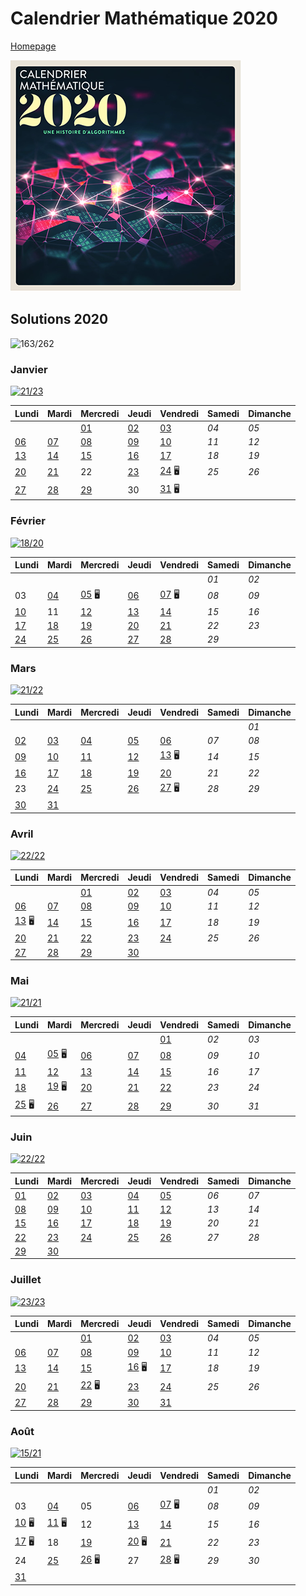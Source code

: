 # Calendrier Mathématique 2020

[Homepage](../README.md)

![cal-2020](cal-2020.png)

## Solutions 2020

![163/262](https://img.shields.io/static/v1?label=solutions&message=163/262%20%2862%25%29&color=blueviolet&style=flat-square)

### Janvier

[![21/23](https://img.shields.io/static/v1?label=en%20cours&message=21/23&color=informational&style=flat-square)](janvier/)

|Lundi|Mardi|Mercredi|Jeudi|Vendredi|Samedi|Dimanche|
|---|---|---|---|---|---|---|
|    |    | [01](janvier/README.md#mercredi-1-janvier) | [02](janvier/README.md#jeudi-2-janvier) | [03](janvier/README.md#vendredi-3-janvier) | *04* | *05* |
| [06](janvier/README.md#lundi-6-janvier) | [07](janvier/README.md#mardi-7-janvier) | [08](janvier/README.md#mercredi-8-janvier) | [09](janvier/README.md#jeudi-9-janvier) | [10](janvier/README.md#vendredi-10-janvier) | *11* | *12* |
| [13](janvier/README.md#lundi-13-janvier) | [14](janvier/README.md#mardi-14-janvier) | [15](janvier/README.md#mercredi-15-janvier) | [16](janvier/README.md#jeudi-16-janvier) | [17](janvier/README.md#vendredi-17-janvier) | *18* | *19* |
| [20](janvier/README.md#lundi-20-janvier) | [21](janvier/README.md#mardi-21-janvier) | 22 | [23](janvier/README.md#jeudi-23-janvier) | [24](janvier/README.md#vendredi-24-janvier) 🖥 | *25* | *26* |
| [27](janvier/README.md#lundi-27-janvier) | [28](janvier/README.md#mardi-28-janvier) | [29](janvier/README.md#mercredi-29-janvier) | 30 | [31](janvier/README.md#vendredi-31-janvier) 🖥 |    |    |

### Février

[![18/20](https://img.shields.io/static/v1?label=en%20cours&message=18/20&color=informational&style=flat-square)](fevrier/)

|Lundi|Mardi|Mercredi|Jeudi|Vendredi|Samedi|Dimanche|
|---|---|---|---|---|---|---|
|    |    |    |    |    | *01* | *02* |
| 03 | [04](fevrier/README.md#mardi-4-février) | [05](fevrier/README.md#mercredi-5-février) 🖥 | [06](fevrier/README.md#jeudi-6-février) | [07](fevrier/README.md#vendredi-7-février) 🖥 | *08* | *09* |
| [10](fevrier/README.md#lundi-10-février) | 11 | [12](fevrier/README.md#mercredi-12-février) | [13](fevrier/README.md#jeudi-13-février) | [14](fevrier/README.md#vendredi-14-février) | *15* | *16* |
| [17](fevrier/README.md#lundi-17-février) | [18](fevrier/README.md#mardi-18-février) | [19](fevrier/README.md#mercredi-19-février) | [20](fevrier/README.md#jeudi-20-février) | [21](fevrier/README.md#vendredi-21-février) | *22* | *23* |
| [24](fevrier/README.md#lundi-24-février) | [25](fevrier/README.md#mardi-25-février) | [26](fevrier/README.md#mercredi-26-février) | [27](fevrier/README.md#jeudi-27-février) | [28](fevrier/README.md#vendredi-28-février) | *29* |    |

### Mars

[![21/22](https://img.shields.io/static/v1?label=en%20cours&message=21/22&color=informational&style=flat-square)](mars/)

|Lundi|Mardi|Mercredi|Jeudi|Vendredi|Samedi|Dimanche|
|---|---|---|---|---|---|---|
|    |    |    |    |    |    | *01* |
| [02](mars/README.md#lundi-2-mars) | [03](mars/README.md#mardi-3-mars) | [04](mars/README.md#mercredi-4-mars) | [05](mars/README.md#jeudi-5-mars) | [06](mars/README.md#vendredi-6-mars) | *07* | *08* |
| [09](mars/README.md#lundi-9-mars) | [10](mars/README.md#mardi-10-mars) | [11](mars/README.md#mercredi-11-mars) | [12](mars/README.md#jeudi-12-mars) | [13](mars/README.md#vendredi-13-mars) 🖥 | *14* | *15* |
| [16](mars/README.md#lundi-16-mars) | [17](mars/README.md#mardi-17-mars) | [18](mars/README.md#mercredi-18-mars) | [19](mars/README.md#jeudi-19-mars) | [20](mars/README.md#vendredi-20-mars) | *21* | *22* |
| 23 | [24](mars/README.md#mardi-24-mars) | [25](mars/README.md#mercredi-25-mars) | [26](mars/README.md#jeudi-26-mars) | [27](mars/README.md#vendredi-27-mars) 🖥 | *28* | *29* |
| [30](mars/README.md#lundi-30-mars) | [31](mars/README.md#mardi-31-mars) |    |    |    |    |    |

### Avril

[![22/22](https://img.shields.io/static/v1?label=fini&message=22/22&color=success&style=flat-square)](avril/)

|Lundi|Mardi|Mercredi|Jeudi|Vendredi|Samedi|Dimanche|
|---|---|---|---|---|---|---|
|    |    | [01](avril/README.md#mercredi-1-avril) | [02](avril/README.md#jeudi-2-avril) | [03](avril/README.md#vendredi-3-avril) | *04* | *05* |
| [06](avril/README.md#lundi-6-avril) | [07](avril/README.md#mardi-7-avril) | [08](avril/README.md#mercredi-8-avril) | [09](avril/README.md#jeudi-9-avril) | [10](avril/README.md#vendredi-10-avril) | *11* | *12* |
| [13](avril/README.md#lundi-13-avril) 🖥 | [14](avril/README.md#mardi-14-avril) | [15](avril/README.md#mercredi-15-avril) | [16](avril/README.md#jeudi-16-avril) | [17](avril/README.md#vendredi-17-avril) | *18* | *19* |
| [20](avril/README.md#lundi-20-avril) | [21](avril/README.md#mardi-21-avril) | [22](avril/README.md#mercredi-22-avril) | [23](avril/README.md#jeudi-23-avril) | [24](avril/README.md#vendredi-24-avril) | *25* | *26* |
| [27](avril/README.md#lundi-27-avril) | [28](avril/README.md#mardi-28-avril) | [29](avril/README.md#mercredi-29-avril) | [30](avril/README.md#jeudi-30-avril) |    |    |    |

### Mai

[![21/21](https://img.shields.io/static/v1?label=fini&message=21/21&color=success&style=flat-square)](mai/)

|Lundi|Mardi|Mercredi|Jeudi|Vendredi|Samedi|Dimanche|
|---|---|---|---|---|---|---|
|    |    |    |    | [01](mai/README.md#vendredi-1-mai) | *02* | *03* |
| [04](mai/README.md#lundi-4-mai) | [05](mai/README.md#mardi-5-mai) 🖥 | [06](mai/README.md#mercredi-6-mai) | [07](mai/README.md#jeudi-7-mai) | [08](mai/README.md#vendredi-8-mai) | *09* | *10* |
| [11](mai/README.md#lundi-11-mai) | [12](mai/README.md#mardi-12-mai) | [13](mai/README.md#mercredi-13-mai) | [14](mai/README.md#jeudi-14-mai) | [15](mai/README.md#vendredi-15-mai) | *16* | *17* |
| [18](mai/README.md#lundi-18-mai) | [19](mai/README.md#mardi-19-mai) 🖥 | [20](mai/README.md#mercredi-20-mai) | [21](mai/README.md#jeudi-21-mai) | [22](mai/README.md#vendredi-22-mai) | *23* | *24* |
| [25](mai/README.md#lundi-25-mai) 🖥 | [26](mai/README.md#mardi-26-mai) | [27](mai/README.md#mercredi-27-mai) | [28](mai/README.md#jeudi-28-mai) | [29](mai/README.md#vendredi-29-mai) | *30* | *31* |

### Juin

[![22/22](https://img.shields.io/static/v1?label=fini&message=22/22&color=success&style=flat-square)](juin/)

|Lundi|Mardi|Mercredi|Jeudi|Vendredi|Samedi|Dimanche|
|---|---|---|---|---|---|---|
| [01](juin/README.md#lundi-1-juin) | [02](juin/README.md#mardi-2-juin) | [03](juin/README.md#mercredi-3-juin) | [04](juin/README.md#jeudi-4-juin) | [05](juin/README.md#vendredi-5-juin) | *06* | *07* |
| [08](juin/README.md#lundi-8-juin) | [09](juin/README.md#mardi-9-juin) | [10](juin/README.md#mercredi-10-juin) | [11](juin/README.md#jeudi-11-juin) | [12](juin/README.md#vendredi-12-juin) | *13* | *14* |
| [15](juin/README.md#lundi-15-juin) | [16](juin/README.md#mardi-16-juin) | [17](juin/README.md#mercredi-17-juin) | [18](juin/README.md#jeudi-18-juin) | [19](juin/README.md#vendredi-19-juin) | *20* | *21* |
| [22](juin/README.md#lundi-22-juin) | [23](juin/README.md#mardi-23-juin) | [24](juin/README.md#mercredi-24-juin) | [25](juin/README.md#jeudi-25-juin) | [26](juin/README.md#vendredi-26-juin) | *27* | *28* |
| [29](juin/README.md#lundi-29-juin) | [30](juin/README.md#mardi-30-juin) |    |    |    |    |    |

### Juillet

[![23/23](https://img.shields.io/static/v1?label=fini&message=23/23&color=success&style=flat-square)](juillet/)

|Lundi|Mardi|Mercredi|Jeudi|Vendredi|Samedi|Dimanche|
|---|---|---|---|---|---|---|
|    |    | [01](juillet/README.md#mercredi-1-juillet) | [02](juillet/README.md#jeudi-2-juillet) | [03](juillet/README.md#vendredi-3-juillet) | *04* | *05* |
| [06](juillet/README.md#lundi-6-juillet) | [07](juillet/README.md#mardi-7-juillet) | [08](juillet/README.md#mercredi-8-juillet) | [09](juillet/README.md#jeudi-9-juillet) | [10](juillet/README.md#vendredi-10-juillet) | *11* | *12* |
| [13](juillet/README.md#lundi-13-juillet) | [14](juillet/README.md#mardi-14-juillet) | [15](juillet/README.md#mercredi-15-juillet) | [16](juillet/README.md#jeudi-16-juillet) 🖥 | [17](juillet/README.md#vendredi-17-juillet) | *18* | *19* |
| [20](juillet/README.md#lundi-20-juillet) | [21](juillet/README.md#mardi-21-juillet) | [22](juillet/README.md#mercredi-22-juillet) 🖥 | [23](juillet/README.md#jeudi-23-juillet) | [24](juillet/README.md#vendredi-24-juillet) | *25* | *26* |
| [27](juillet/README.md#lundi-27-juillet) | [28](juillet/README.md#mardi-28-juillet) | [29](juillet/README.md#mercredi-29-juillet) | [30](juillet/README.md#jeudi-30-juillet) | [31](juillet/README.md#vendredi-31-juillet) |    |    |

### Août

[![15/21](https://img.shields.io/static/v1?label=en%20cours&message=15/21&color=informational&style=flat-square)](aout/)

|Lundi|Mardi|Mercredi|Jeudi|Vendredi|Samedi|Dimanche|
|---|---|---|---|---|---|---|
|    |    |    |    |    | *01* | *02* |
| 03 | [04](aout/README.md#mardi-4-août) | 05 | [06](aout/README.md#jeudi-6-août) | [07](aout/README.md#vendredi-7-août) 🖥 | *08* | *09* |
| [10](aout/README.md#lundi-10-août) 🖥 | [11](aout/README.md#mardi-11-août) 🖥 | 12 | [13](aout/README.md#jeudi-13-août) | [14](aout/README.md#vendredi-14-août) | *15* | *16* |
| [17](aout/README.md#lundi-17-août) 🖥 | 18 | [19](aout/README.md#mercredi-19-août) | [20](aout/README.md#jeudi-20-août) 🖥 | [21](aout/README.md#vendredi-21-août) | *22* | *23* |
| 24 | [25](aout/README.md#mardi-25-août) | [26](aout/README.md#mercredi-26-août) 🖥 | 27 | [28](aout/README.md#vendredi-28-août) 🖥 | *29* | *30* |
| [31](aout/README.md#lundi-31-août) |    |    |    |    |    |    |

